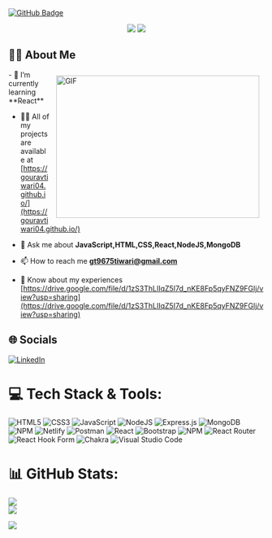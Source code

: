 <a href="https://github.com/gouravtiwari04?tab=followers">
    <img src="https://img.shields.io/github/followers/gouravtiwari04?label=Followers&style=social" alt="GitHub Badge"></a>
<p align="center">
  <img src="https://readme-typing-svg.demolab.com/?lines=Hii+👋+from+Gourav Tiwari !;Aspiring+Full+Stack+Web+Developer+From+India&font=Fira%20Code&center=true&width=700&height=50&weight=700&size=25&duration=2000&pause=2000">
  <img src="https://user-images.githubusercontent.com/73097560/115834477-dbab4500-a447-11eb-908a-139a6edaec5c.gif">
</p> 

## 🙋‍♂️ About Me
<img align="right" alt="GIF" src="https://cdn.dribbble.com/users/118246/screenshots/5343519/wifi.gif" width="400" height="280" style=" padding:2%" />
- 🌱 I’m currently learning **React**

- 👨‍💻 All of my projects are available at [https://gouravtiwari04.github.io/](https://gouravtiwari04.github.io/)

- 💬 Ask me about **JavaScript,HTML,CSS,React,NodeJS,MongoDB**

- 📫 How to reach me **gt9675tiwari@gmail.com**

- 📄 Know about my experiences [https://drive.google.com/file/d/1zS3ThLIIqZ5I7d_nKE8Fp5qyFNZ9FGlj/view?usp=sharing](https://drive.google.com/file/d/1zS3ThLIIqZ5I7d_nKE8Fp5qyFNZ9FGlj/view?usp=sharing)


## 🌐 Socials
[![LinkedIn](https://img.shields.io/badge/LinkedIn-%230077B5.svg?logo=linkedin&logoColor=white)](https://www.linkedin.com/in/gourav-tiwari-bb7223218/)
# 💻 Tech Stack & Tools:
![HTML5](https://img.shields.io/badge/html5-%23E34F26.svg?style=for-the-badge&logo=html5&logoColor=white) ![CSS3](https://img.shields.io/badge/css3-%231572B6.svg?style=for-the-badge&logo=css3&logoColor=white) ![JavaScript](https://img.shields.io/badge/javascript-%23323330.svg?style=for-the-badge&logo=javascript&logoColor=%23F7DF1E) ![NodeJS](https://img.shields.io/badge/node.js-6DA55F?style=for-the-badge&logo=node.js&logoColor=white) ![Express.js](https://img.shields.io/badge/express.js-%23404d59.svg?style=for-the-badge&logo=express&logoColor=%2361DAFB) ![MongoDB](https://img.shields.io/badge/MongoDB-%234ea94b.svg?style=for-the-badge&logo=mongodb&logoColor=white) ![NPM](https://img.shields.io/badge/NPM-%23000000.svg?style=for-the-badge&logo=npm&logoColor=white) ![Netlify](https://img.shields.io/badge/netlify-%23000000.svg?style=for-the-badge&logo=netlify&logoColor=#00C7B7) ![Postman](https://img.shields.io/badge/Postman-FF6C37?style=for-the-badge&logo=postman&logoColor=white) ![React](https://img.shields.io/badge/react-%2320232a.svg?style=for-the-badge&logo=react&logoColor=%2361DAFB) ![Bootstrap](https://img.shields.io/badge/bootstrap-%23563D7C.svg?style=for-the-badge&logo=bootstrap&logoColor=white) ![NPM](https://img.shields.io/badge/NPM-%23CB3837.svg?style=for-the-badge&logo=npm&logoColor=white) ![React Router](https://img.shields.io/badge/React_Router-CA4245?style=for-the-badge&logo=react-router&logoColor=white) 
![React Hook Form](https://img.shields.io/badge/React%20Hook%20Form-%23EC5990.svg?style=for-the-badge&logo=reacthookform&logoColor=white) 	![Chakra](https://img.shields.io/badge/chakra-%234ED1C5.svg?style=for-the-badge&logo=chakraui&logoColor=white) ![Visual Studio Code](https://img.shields.io/badge/Visual%20Studio%20Code-0078d7.svg?style=for-the-badge&logo=visual-studio-code&logoColor=white)
# 📊 GitHub Stats:
![](https://github-readme-streak-stats.herokuapp.com/?user=gouravtiwari04&theme=dark&hide_border=false)<br/>
![](https://github-readme-stats.vercel.app/api/top-langs/?username=gouravtiwari04&theme=dark&hide_border=false&include_all_commits=false&count_private=false&layout=compact)

<img src="https://user-images.githubusercontent.com/73097560/115834477-dbab4500-a447-11eb-908a-139a6edaec5c.gif"> 

